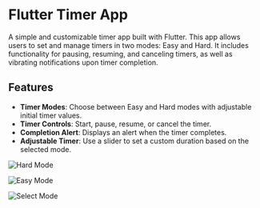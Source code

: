 # Flutter Timer App

A simple and customizable timer app built with Flutter. This app allows users to set and manage timers in two modes: Easy and Hard. It includes functionality for pausing, resuming, and canceling timers, as well as vibrating notifications upon timer completion.

## Features
- **Timer Modes**: Choose between Easy and Hard modes with adjustable initial timer values.
- **Timer Controls**: Start, pause, resume, or cancel the timer.
- **Completion Alert**: Displays an alert when the timer completes.
- **Adjustable Timer**: Use a slider to set a custom duration based on the selected mode.



![Hard Mode](https://github.com/user-attachments/assets/51b3354e-6569-477e-b699-a0443046d4aa)

![Easy Mode](https://github.com/user-attachments/assets/60557870-3469-4867-b17c-7dc11141dcbe)

![Select Mode](https://github.com/user-attachments/assets/8f07ae87-84be-4ce9-851d-1474a082f402)
